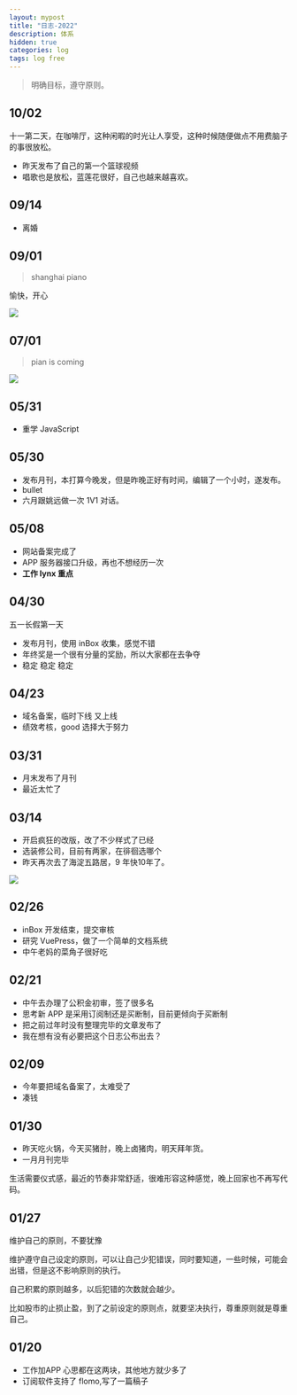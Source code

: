 ```yaml
---
layout: mypost
title: "日志-2022"
description: 体系
hidden: true
categories: log 
tags: log free
---
```


> 明确目标，遵守原则。
## 10/02
十一第二天，在咖啡厅，这种闲暇的时光让人享受，这种时候随便做点不用费脑子的事很放松。
- 昨天发布了自己的第一个篮球视频
- 唱歌也是放松，蓝莲花很好，自己也越来越喜欢。

## 09/14
- 离婚

## 09/01
> shanghai piano 

愉快，开心

![](https://picplus.oss-cn-beijing.aliyuncs.com/20220902094127794.jpg)

## 07/01
> pian is coming

![](https://cdn.jsdelivr.net/gh/maoruibin/assets@master/2022/05/31/20220531075026125.jpg)

## 05/31
- 重学 JavaScript

## 05/30
- 发布月刊，本打算今晚发，但是昨晚正好有时间，编辑了一个小时，遂发布。
- bullet 
- 六月跟姚远做一次 1V1 对话。

## 05/08
- 网站备案完成了
- APP 服务器接口升级，再也不想经历一次
- **工作 lynx 重点**

## 04/30
五一长假第一天
- 发布月刊，使用 inBox 收集，感觉不错
- 年终奖是一个很有分量的奖励，所以大家都在去争夺
- 稳定 稳定 稳定 

## 04/23
- 域名备案，临时下线 又上线
- 绩效考核，good  选择大于努力

## 03/31
- 月末发布了月刊
- 最近太忙了 

## 03/14
- 开启疯狂的改版，改了不少样式了已经
- 选装修公司，目前有两家，在徘徊选哪个
- 昨天再次去了海淀五路居，9 年快10年了。

![](https://gitee.com/maoruibin/img/raw/master/2022/03/14/20220314113225058.jpg)

## 02/26
- inBox 开发结束，提交审核
- 研究 VuePress，做了一个简单的文档系统
- 中午老妈的菜角子很好吃

## 02/21
- 中午去办理了公积金初审，签了很多名
- 思考新 APP 是采用订阅制还是买断制，目前更倾向于买断制
- 把之前过年时没有整理完毕的文章发布了
- 我在想有没有必要把这个日志公布出去？ 

## 02/09
- 今年要把域名备案了，太难受了
- 凑钱

## 01/30
- 昨天吃火锅，今天买猪肘，晚上卤猪肉，明天拜年货。
- 一月月刊完毕

生活需要仪式感，最近的节奏非常舒适，很难形容这种感觉，晚上回家也不再写代码。


## 01/27
维护自己的原则，不要犹豫

维护遵守自己设定的原则，可以让自己少犯错误，同时要知道，一些时候，可能会出错，但是这不影响原则的执行。

自己积累的原则越多，以后犯错的次数就会越少。

比如股市的止损止盈，到了之前设定的原则点，就要坚决执行，尊重原则就是尊重自己。

## 01/20
- 工作加APP 心思都在这两块，其他地方就少多了
- 订阅软件支持了 flomo,写了一篇稿子
